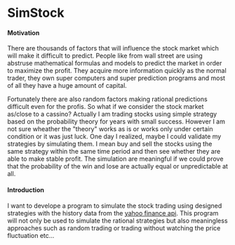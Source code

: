 SimStock
========

#### Motivation
There are thousands of factors that will influence the stock market which will make it difficult to predict. People like from wall street are using abstruse mathematical formulas and models to predict the market in order to maximize the profit. They acquire more information quickly as the normal trader, they own super computers and super prediction programs and most of all they have a huge amount of capital.

Fortunately there are also random factors making rational predictions difficult even for the profis. So what if we consider the stock market as/close to a cassino? Actually I am trading stocks using simple strategy based on the probability theory for years with small success. However I am not sure wheather the "theory" works as is or works only under certain condition or it was just luck. One day I realized, maybe I could validate my strategies by simulating them. I mean buy and sell the stocks using the same strategy within the same time period and then see whether they are able to make stable profit. The simulation are meaningful if we could prove that the probability of the win and lose are actually equal or unpredictable at all.

#### Introduction
I want to develope a program to simulate the stock trading using designed strategies with the history data from the [yahoo finance api](https://code.google.com/p/yahoo-finance-managed/wiki/YahooFinanceAPIs). This program will not only be used to simulate the rational strategies but also meaningless approaches such as random trading or trading without watching the price fluctuation etc... 


